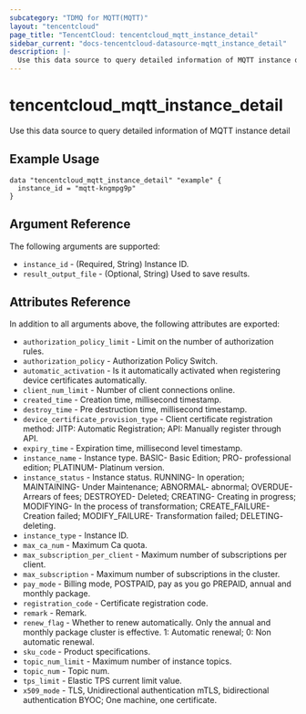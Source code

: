 ```yaml
---
subcategory: "TDMQ for MQTT(MQTT)"
layout: "tencentcloud"
page_title: "TencentCloud: tencentcloud_mqtt_instance_detail"
sidebar_current: "docs-tencentcloud-datasource-mqtt_instance_detail"
description: |-
  Use this data source to query detailed information of MQTT instance detail
---
```


# tencentcloud_mqtt_instance_detail

Use this data source to query detailed information of MQTT instance detail

## Example Usage

```hcl
data "tencentcloud_mqtt_instance_detail" "example" {
  instance_id = "mqtt-kngmpg9p"
}
```

## Argument Reference

The following arguments are supported:

* `instance_id` - (Required, String) Instance ID.
* `result_output_file` - (Optional, String) Used to save results.

## Attributes Reference

In addition to all arguments above, the following attributes are exported:

* `authorization_policy_limit` - Limit on the number of authorization rules.
* `authorization_policy` - Authorization Policy Switch.
* `automatic_activation` - Is it automatically activated when registering device certificates automatically.
* `client_num_limit` - Number of client connections online.
* `created_time` - Creation time, millisecond timestamp.
* `destroy_time` - Pre destruction time, millisecond timestamp.
* `device_certificate_provision_type` - Client certificate registration method: JITP: Automatic Registration; API: Manually register through API.
* `expiry_time` - Expiration time, millisecond level timestamp.
* `instance_name` - Instance type. BASIC- Basic Edition; PRO- professional edition; PLATINUM- Platinum version.
* `instance_status` - Instance status. RUNNING- In operation; MAINTAINING- Under Maintenance; ABNORMAL- abnormal; OVERDUE- Arrears of fees; DESTROYED- Deleted; CREATING- Creating in progress; MODIFYING- In the process of transformation; CREATE_FAILURE- Creation failed; MODIFY_FAILURE- Transformation failed; DELETING- deleting.
* `instance_type` - Instance ID.
* `max_ca_num` - Maximum Ca quota.
* `max_subscription_per_client` - Maximum number of subscriptions per client.
* `max_subscription` - Maximum number of subscriptions in the cluster.
* `pay_mode` - Billing mode, POSTPAID, pay as you go PREPAID, annual and monthly package.
* `registration_code` - Certificate registration code.
* `remark` - Remark.
* `renew_flag` - Whether to renew automatically. Only the annual and monthly package cluster is effective. 1: Automatic renewal; 0: Non automatic renewal.
* `sku_code` - Product specifications.
* `topic_num_limit` - Maximum number of instance topics.
* `topic_num` - Topic num.
* `tps_limit` - Elastic TPS current limit value.
* `x509_mode` - TLS, Unidirectional authentication mTLS, bidirectional authentication BYOC; One machine, one certificate.


